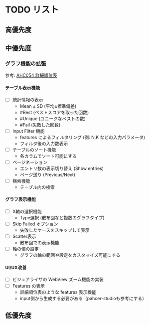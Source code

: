 # TODO リスト

## 高優先度


## 中優先度

### グラフ機能の拡張
参考: [AHC054 詳細順位表](https://img.atcoder.jp/ahc_standings/index.html?contest=ahc054)

#### テーブル表示機能
- [ ] 統計情報の表示
  - Mean ± SD (平均±標準偏差)
  - #Best (ベストスコアを取った回数)
  - #Unique (ユニークなベストの数)
  - #Fail (失敗した回数)
- [ ] Input Filter 機能
  - features によるフィルタリング (例: N,K などの入力パラメータ)
  - フィルタ後の入力数表示
- [ ] テーブルのソート機能
  - 各カラムでソート可能にする
- [ ] ページネーション
  - エントリ数の表示切り替え (Show entries)
  - ページ送り (Previous/Next)
- [ ] 検索機能
  - テーブル内の検索

#### グラフ表示機能
- [ ] X軸の選択機能
  - Type選択 (散布図など複数のグラフタイプ)
- [ ] Skip Failed オプション
  - 失敗したケースをスキップして表示
- [ ] Scatter表示
  - 散布図での表示機能
- [ ] 軸の値の設定
  - グラフの軸の範囲や設定をカスタマイズ可能にする

#### UI/UX改善
- [ ] ビジュアライザの WebView ズーム機能の実装
- [ ] Features の表示
  - 詳細順位表のような features 表示機能
  - input側から生成する必要がある（pahcer-studioも参考にする）

## 低優先度
